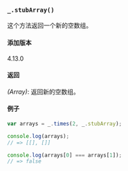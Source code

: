 ### `_.stubArray()`[​](#_stubarray "_stubarray的直接链接")

这个方法返回一个新的空数组。

#### 添加版本

4.13.0

#### 返回

_(Array)_: 返回新的空数组。

#### 例子

 ```js
var arrays = _.times(2, _.stubArray);
 
console.log(arrays);
// => [[], []]
 
console.log(arrays[0] === arrays[1]);
// => false

 ```